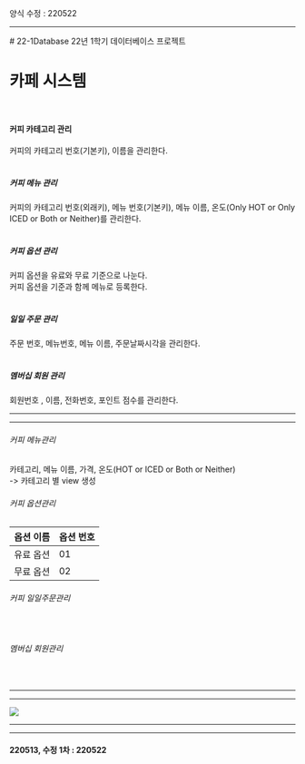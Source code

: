 양식 수정 : 220522
<hr>
# 22-1Database
22년 1학기 데이터베이스 프로젝트

<h1>카페 시스템</h1>
<br>
<h4>커피 카테고리 관리</h4>
커피의 카테고리 번호(기본키), 이름을 관리한다.<br>
<br>
<h5>커피 메뉴 관리</h5>
커피의 카테고리 번호(외래키), 메뉴 번호(기본키), 메뉴 이름, 온도(Only HOT or Only ICED or Both or Neither)를 관리한다.<br>
<br>
<h5>커피 옵션 관리</h5>
커피 옵션을 유료와 무료 기준으로 나눈다.<br>
커피 옵션을 기준과 함께 메뉴로 등록한다. <br>
<br>
<h5>일일 주문 관리</h5>
주문 번호, 메뉴번호, 메뉴 이름, 주문날짜시각을 관리한다.<br>
<br>
<h5>멤버십 회원 관리</h5>
회원번호 , 이름, 전화번호, 포인트 점수를 관리한다.<br>
<hr>
<hr>
<h6>커피 메뉴관리</h6>
<h7>카테고리, 메뉴 이름, 가격, 온도(HOT or ICED or Both or Neither)</h7>
<br>-> 카테고리 별 view 생성
<br>
<h6>커피 옵션관리</h6>
<table>
  <thead>
    <th>옵션 이름</th>
    <th>옵션 번호</th>
  </thead>
  <tbody>
    <tr>
      <td>유료 옵션</td>
      <td>01</td>
    </tr>
    <tr>
      <td>무료 옵션</td>
      <td>02</td>
    </tr>
  </tbody>
</table>
<h6>커피 일일주문관리</h6>
<br><h6>멤버십 회원관리</h6>
<br>
<hr>
<hr>
<img src="https://user-images.githubusercontent.com/69462861/161521731-15e61450-b19a-4882-b201-e6cbbb56dec7.png"></img>
<hr>
<hr>
<h4>220513, 수정 1차 : 220522</h4>
    <style>
        .individual {
            border: blue 1px solid;
            color: #0000FF;
        }

        .attribute {
            color: #0000FF;
            text-decoration: underline;
            text-decoration-color: #0000FF;
        }
    </style>
    <p>1.카페 멤버십 <span class="individual">회원</span>으로 가입하기 위해서는 <span class="attribute">이름</span>, 핸드폰 번호,나이, 직업 입력해야한다.</p>
    <p>2.멤버십 회원은 핸드폰 번호로 식별한다.</p>
    <p>3.멤버십 회원에게는 적립금이 부여된다.</p>
    <p>4.메뉴는 이름, 가격, 온도(only iced, only hot, both)를 입력받는다.</p>
    <p>5.메뉴는 카테고리 별로 관리되며 카테고리 번호를 지정받는다.</p>
    <p>6.메뉴는 메뉴번호를 받고 메뉴번호로 식별한다.</p>
    <p>7.메뉴에는 옵션을 부여할 수 있으며 옵션은 따로 관리된다.</p>
    <p>8.옵션은 옵션번호로 식별한다.</p>
    <p>9.옵션에는 옵션이름과 추가 가격을 입력해야한다.</p>
    <p>10.주문에는 주문자, 메뉴번호, 옵션번호, 주문날짜시각이 입력된다.</p>
    <p>11.주문자 정보는 회원일 경우 핸드폰번호를 외래키로 입력받는다.</p>
    <p>12.주문은 주문번호로 식별한다.</p>
    <p>13.한 번의 주문에 여러 개의 메뉴를 주문할 수 있다.</p>
